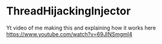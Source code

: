 # ThreadHijackingInjector
Yt video of me making this and explaining how it works here https://www.youtube.com/watch?v=69JINSmgml4
